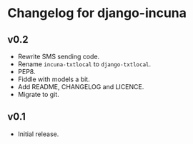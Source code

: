 Changelog for django-incuna
===========================

v0.2
------
* Rewrite SMS sending code.
* Rename ``incuna-txtlocal`` to ``django-txtlocal``.
* PEP8.
* Fiddle with models a bit.
* Add README, CHANGELOG and LICENCE.
* Migrate to git.

v0.1
------
* Initial release.
